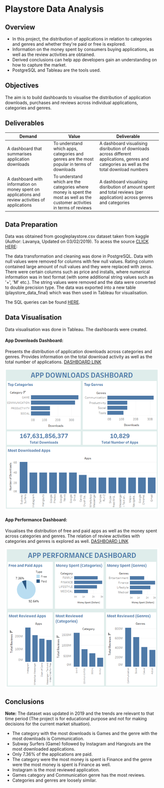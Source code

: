 # Playstore Data Analysis

## Overview
* In this project, the distribution of applications in relation to categories and genres and whether they're paid or free is explored.
* Information on the money spent by consumers buying applications, as well as the review activities are obtained.
* Derived conclusions can help app developers gain an understanding on how to capture the market.
* PostgreSQL and Tableau are the tools used.

## Objectives
The aim is to build dashboards to visualise the distribution of application downloads, purchases and reviews across individual applications, categories and genres.

## Deliverables
<table>
<colgroup>
<col width="30%" />
<col width="30%" />
<col width="40%" />
</colgroup>
<thead>
<tr class="header">
<th>Demand</th>
<th>Value</th>
<th>Deliverable</th>
</tr>
</thead>
<tbody>
<tr>
<td markdown="span">A dashboard that summarises application downloads</td>
<td markdown="span">To understand which apps, categories and genres are the most popular in terms of downloads</td>
<td markdown="span">A dashboard visualising disribution of downloads across different applications, genres and categories as well as the total download numbers</td>
</tr>
<tr>
<td markdown="span">A dashboard with information on money spent on applications and review activities of applications</td>
<td markdown="span">To understand which are the categories where money is spent the most as well as the customer activities in terms of reviews</td>
<td markdown="span">A dashboard visualising disribution of amount spent and total reviews (per application) across genres and categories</td>
</tr>
</tbody>
</table>

## Data Preparation
Data was obtained from googleplaystore.csv dataset taken from kaggle (Author: Lavanya, Updated on 03/02/2019). To acess the source [CLICK HERE](https://www.kaggle.com/lava18/google-play-store-apps):

The data transformation and cleaning was done in PostgreSQL. Data with null values were removed for columns with few null values. Rating column contained large amount of null values and they were replaced with zeros. There were certain columns such as price and installs, where numerical information was in text format (with some additional string values such as '+', 'M' etc.). The string values were removed and the data were converted to double precision type. The data was exported into a new table (playstore_data_final) which was then used in Tableau for visualisation.

The SQL queries can be found [HERE](https://github.com/nihalhabeeb/Playstore_data_analysis/tree/main/Query).

## Data Visualisation
Data visualisation was done in Tableau. The dashboards were created.

#### App Downloads Dashboard:
Presents the distribution of application downloads across categories and genres. Provides information on the total download activity as well as the total number of applications.
[DASHBOARD LINK](https://public.tableau.com/views/APPDOWNLOADSDASHBOARD/appdownloadsdb?:language=en-US&:display_count=n&:origin=viz_share_link)

![Dashboard Image](Images/app_downloads_dashboard.png)

#### App Performance Dashboard:
Visualises the distribution of free and paid apps as well as the money spent across categories and genres. The relation of review activities with categories and genres is explored as well.
[DASHBOARD LINK](https://public.tableau.com/views/APPPERFORMANCEDASHBOARD/appperf_db?:language=en-US&publish=yes&:display_count=n&:origin=viz_share_link)

![Dashboard Image](Images/dashboard_app_performance.png)

## Conclusions
**Note:** The dataset was updated in 2019 and the trends are relevant to that time period (The project is for educational purpose and not for making decisions for the current market situation).

* The category with the most downloads is Games and the genre with the most downloads is Communication.
* Subway Surfers (Game) followed by Instagram and Hangouts are the most downloaded applications.
* Only 7.36% of the applications are paid.
* The category were the most money is spent is Finance and the genre were the most money is spent is Finance as well.
* Instagram is the most reviewed application.
* Games category and Communication genre has the most reviews.
* Categories and genres are loosely similar.
